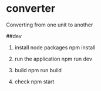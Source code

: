 # converter
Converting from one unit to another

##dev
1. install node packages
npm install

2. run the application
npm run dev

3. build
npm run build

4. check
npm start
